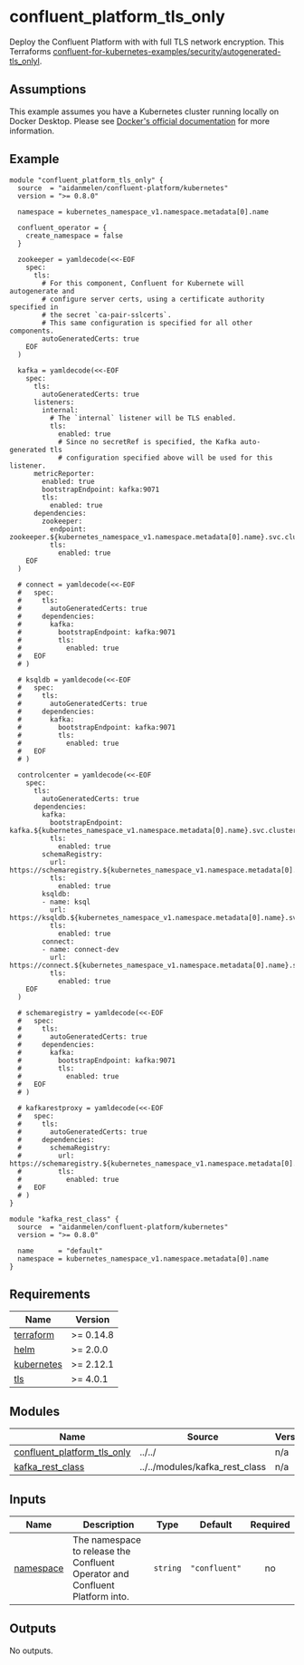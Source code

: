 # confluent_platform_tls_only

Deploy the Confluent Platform with with full TLS network encryption. This Terraforms [confluent-for-kubernetes-examples/security/autogenerated-tls_onlyl](https://github.com/confluentinc/confluent-kubernetes-examples/tree/master/security/autogenerated-tls_only).

## Assumptions

This example assumes you have a Kubernetes cluster running locally on Docker Desktop. Please see [Docker's official documentation](https://docs.docker.com/desktop/kubernetes/) for more information.

<!-- BEGINNING OF PRE-COMMIT-TERRAFORM DOCS HOOK -->

## Example

```hcl
module "confluent_platform_tls_only" {
  source  = "aidanmelen/confluent-platform/kubernetes"
  version = ">= 0.8.0"

  namespace = kubernetes_namespace_v1.namespace.metadata[0].name

  confluent_operator = {
    create_namespace = false
  }

  zookeeper = yamldecode(<<-EOF
    spec:
      tls:
        # For this component, Confluent for Kubernete will autogenerate and
        # configure server certs, using a certificate authority specified in
        # the secret `ca-pair-sslcerts`.
        # This same configuration is specified for all other components.
        autoGeneratedCerts: true
    EOF
  )

  kafka = yamldecode(<<-EOF
    spec:
      tls:
        autoGeneratedCerts: true
      listeners:
        internal:
          # The `internal` listener will be TLS enabled.
          tls:
            enabled: true
            # Since no secretRef is specified, the Kafka auto-generated tls
            # configuration specified above will be used for this listener.
      metricReporter:
        enabled: true
        bootstrapEndpoint: kafka:9071
        tls:
          enabled: true
      dependencies:
        zookeeper:
          endpoint: zookeeper.${kubernetes_namespace_v1.namespace.metadata[0].name}.svc.cluster.local:2182
          tls:
            enabled: true
    EOF
  )

  # connect = yamldecode(<<-EOF
  #   spec:
  #     tls:
  #       autoGeneratedCerts: true
  #     dependencies:
  #       kafka:
  #         bootstrapEndpoint: kafka:9071
  #         tls:
  #           enabled: true
  #   EOF
  # )

  # ksqldb = yamldecode(<<-EOF
  #   spec:
  #     tls:
  #       autoGeneratedCerts: true
  #     dependencies:
  #       kafka:
  #         bootstrapEndpoint: kafka:9071
  #         tls:
  #           enabled: true
  #   EOF
  # )

  controlcenter = yamldecode(<<-EOF
    spec:
      tls:
        autoGeneratedCerts: true
      dependencies:
        kafka:
          bootstrapEndpoint: kafka.${kubernetes_namespace_v1.namespace.metadata[0].name}.svc.cluster.local:9071
          tls:
            enabled: true
        schemaRegistry:
          url: https://schemaregistry.${kubernetes_namespace_v1.namespace.metadata[0].name}.svc.cluster.local:8081
          tls:
            enabled: true
        ksqldb:
        - name: ksql
          url: https://ksqldb.${kubernetes_namespace_v1.namespace.metadata[0].name}.svc.cluster.local:8088
          tls:
            enabled: true
        connect:
        - name: connect-dev
          url:  https://connect.${kubernetes_namespace_v1.namespace.metadata[0].name}.svc.cluster.local:8083
          tls:
            enabled: true
    EOF
  )

  # schemaregistry = yamldecode(<<-EOF
  #   spec:
  #     tls:
  #       autoGeneratedCerts: true
  #     dependencies:
  #       kafka:
  #         bootstrapEndpoint: kafka:9071
  #         tls:
  #           enabled: true
  #   EOF
  # )

  # kafkarestproxy = yamldecode(<<-EOF
  #   spec:
  #     tls:
  #       autoGeneratedCerts: true
  #     dependencies:
  #       schemaRegistry:
  #         url: https://schemaregistry.${kubernetes_namespace_v1.namespace.metadata[0].name}.svc.cluster.local:8081
  #         tls:
  #           enabled: true
  #   EOF
  # )
}

module "kafka_rest_class" {
  source  = "aidanmelen/confluent-platform/kubernetes"
  version = ">= 0.8.0"

  name      = "default"
  namespace = kubernetes_namespace_v1.namespace.metadata[0].name
}
```

## Requirements

| Name | Version |
|------|---------|
| <a name="requirement_terraform"></a> [terraform](#requirement\_terraform) | >= 0.14.8 |
| <a name="requirement_helm"></a> [helm](#requirement\_helm) | >= 2.0.0 |
| <a name="requirement_kubernetes"></a> [kubernetes](#requirement\_kubernetes) | >= 2.12.1 |
| <a name="requirement_tls"></a> [tls](#requirement\_tls) | >= 4.0.1 |
## Modules

| Name | Source | Version |
|------|--------|---------|
| <a name="module_confluent_platform_tls_only"></a> [confluent\_platform\_tls\_only](#module\_confluent\_platform\_tls\_only) | ../../ | n/a |
| <a name="module_kafka_rest_class"></a> [kafka\_rest\_class](#module\_kafka\_rest\_class) | ../../modules/kafka_rest_class | n/a |
## Inputs

| Name | Description | Type | Default | Required |
|------|-------------|------|---------|:--------:|
| <a name="input_namespace"></a> [namespace](#input\_namespace) | The namespace to release the Confluent Operator and Confluent Platform into. | `string` | `"confluent"` | no |
## Outputs

No outputs.
<!-- END OF PRE-COMMIT-TERRAFORM DOCS HOOK -->
